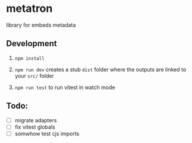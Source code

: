 # metatron

library for embeds metadata

## Development

1. `npm install`

2. `npm run dev` creates a stub `dist` folder where the outputs are linked to
   your `src/` folder

3. `npm run test` to run vitest in watch mode

## Todo:

- [ ] migrate adapters
- [ ] fix vitest globals
- [ ] somwhow test cjs imports

